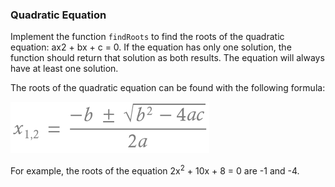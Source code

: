 
### Quadratic Equation


Implement the function `findRoots` to find the roots of the quadratic equation: ax2 + bx + c = 0. If the equation has only one solution, the function should return that solution as both results. The equation will always have at least one solution.

The roots of the quadratic equation can be found with the following formula:

![A quadratic equation.](./equation.png)

For example, the roots of the equation 2x<sup>2</sup> + 10x + 8 = 0 are -1 and -4.

